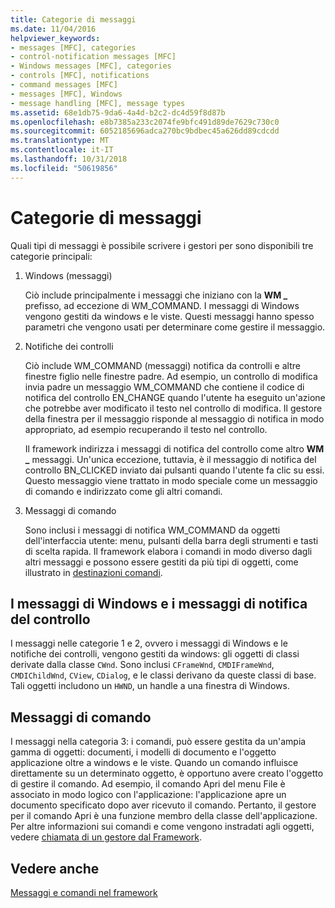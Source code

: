 ```yaml
---
title: Categorie di messaggi
ms.date: 11/04/2016
helpviewer_keywords:
- messages [MFC], categories
- control-notification messages [MFC]
- Windows messages [MFC], categories
- controls [MFC], notifications
- command messages [MFC]
- messages [MFC], Windows
- message handling [MFC], message types
ms.assetid: 68e1db75-9da6-4a4d-b2c2-dc4d59f8d87b
ms.openlocfilehash: e8b7385a233c2074fe9bfc491d89de7629c730c0
ms.sourcegitcommit: 6052185696adca270bc9bdbec45a626dd89cdcdd
ms.translationtype: MT
ms.contentlocale: it-IT
ms.lasthandoff: 10/31/2018
ms.locfileid: "50619856"
---
```

# <a name="message-categories"></a>Categorie di messaggi

Quali tipi di messaggi è possibile scrivere i gestori per sono disponibili tre categorie principali:

1. Windows (messaggi)

   Ciò include principalmente i messaggi che iniziano con la **WM _** prefisso, ad eccezione di WM_COMMAND. I messaggi di Windows vengono gestiti da windows e le viste. Questi messaggi hanno spesso parametri che vengono usati per determinare come gestire il messaggio.

1. Notifiche dei controlli

   Ciò include WM_COMMAND (messaggi) notifica da controlli e altre finestre figlio nelle finestre padre. Ad esempio, un controllo di modifica invia padre un messaggio WM_COMMAND che contiene il codice di notifica del controllo EN_CHANGE quando l'utente ha eseguito un'azione che potrebbe aver modificato il testo nel controllo di modifica. Il gestore della finestra per il messaggio risponde al messaggio di notifica in modo appropriato, ad esempio recuperando il testo nel controllo.

   Il framework indirizza i messaggi di notifica del controllo come altro **WM _** messaggi. Un'unica eccezione, tuttavia, è il messaggio di notifica del controllo BN_CLICKED inviato dai pulsanti quando l'utente fa clic su essi. Questo messaggio viene trattato in modo speciale come un messaggio di comando e indirizzato come gli altri comandi.

1. Messaggi di comando

   Sono inclusi i messaggi di notifica WM_COMMAND da oggetti dell'interfaccia utente: menu, pulsanti della barra degli strumenti e tasti di scelta rapida. Il framework elabora i comandi in modo diverso dagli altri messaggi e possono essere gestiti da più tipi di oggetti, come illustrato in [destinazioni comandi](../mfc/command-targets.md).

##  <a name="_core_windows_messages_and_control.2d.notification_messages"></a> I messaggi di Windows e i messaggi di notifica del controllo

I messaggi nelle categorie 1 e 2, ovvero i messaggi di Windows e le notifiche dei controlli, vengono gestiti da windows: gli oggetti di classi derivate dalla classe `CWnd`. Sono inclusi `CFrameWnd`, `CMDIFrameWnd`, `CMDIChildWnd`, `CView`, `CDialog`, e le classi derivano da queste classi di base. Tali oggetti includono un `HWND`, un handle a una finestra di Windows.

##  <a name="_core_command_messages"></a> Messaggi di comando

I messaggi nella categoria 3: i comandi, può essere gestita da un'ampia gamma di oggetti: documenti, i modelli di documento e l'oggetto applicazione oltre a windows e le viste. Quando un comando influisce direttamente su un determinato oggetto, è opportuno avere creato l'oggetto di gestire il comando. Ad esempio, il comando Apri del menu File è associato in modo logico con l'applicazione: l'applicazione apre un documento specificato dopo aver ricevuto il comando. Pertanto, il gestore per il comando Apri è una funzione membro della classe dell'applicazione. Per altre informazioni sui comandi e come vengono instradati agli oggetti, vedere [chiamata di un gestore dal Framework](../mfc/how-the-framework-calls-a-handler.md).

## <a name="see-also"></a>Vedere anche

[Messaggi e comandi nel framework](../mfc/messages-and-commands-in-the-framework.md)

